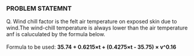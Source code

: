 ### PROBLEM STATEMNT
Q. Wind chill factor is the felt air temperature on exposed skin due to wind.The wind-chill temperature is always lower than the air temperature anf is caluculated by the formula below.
<br><br>Formula to be used: **35.74 + 0.6215&#215;t + (0.4275&#215;t - 35.75) &#215; v^0.16**
 
